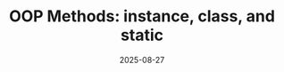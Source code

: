 ---
title: "7. OOP Methods: instance, class, and static"
date: 2025-08-27
weight: 7
type: docs
tags: 
- Python
---